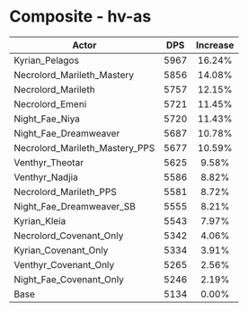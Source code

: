# Composite - hv-as
| Actor | DPS | Increase |
|---|:---:|:---:|
|Kyrian_Pelagos|5967|16.24%|
|Necrolord_Marileth_Mastery|5856|14.08%|
|Necrolord_Marileth|5757|12.15%|
|Necrolord_Emeni|5721|11.45%|
|Night_Fae_Niya|5720|11.43%|
|Night_Fae_Dreamweaver|5687|10.78%|
|Necrolord_Marileth_Mastery_PPS|5677|10.59%|
|Venthyr_Theotar|5625|9.58%|
|Venthyr_Nadjia|5586|8.82%|
|Necrolord_Marileth_PPS|5581|8.72%|
|Night_Fae_Dreamweaver_SB|5555|8.21%|
|Kyrian_Kleia|5543|7.97%|
|Necrolord_Covenant_Only|5342|4.06%|
|Kyrian_Covenant_Only|5334|3.91%|
|Venthyr_Covenant_Only|5265|2.56%|
|Night_Fae_Covenant_Only|5246|2.19%|
|Base|5134|0.00%|
